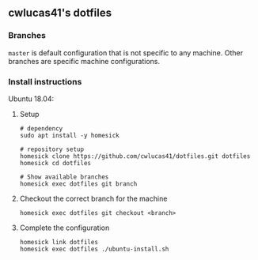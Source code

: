 ## cwlucas41's dotfiles
### Branches
`master` is default configuration that is not specific to any machine. Other branches are specific machine configurations.

### Install instructions
Ubuntu 18.04:
1. Setup
    ```
    # dependency
    sudo apt install -y homesick

    # repository setup
    homesick clone https://github.com/cwlucas41/dotfiles.git dotfiles
    homesick cd dotfiles

    # Show available branches
    homesick exec dotfiles git branch
    ```
1. Checkout the correct branch for the machine
    ```
    homesick exec dotfiles git checkout <branch>
    ```
1. Complete the configuration
    ```
    homesick link dotfiles
    homesick exec dotfiles ./ubuntu-install.sh
    ```